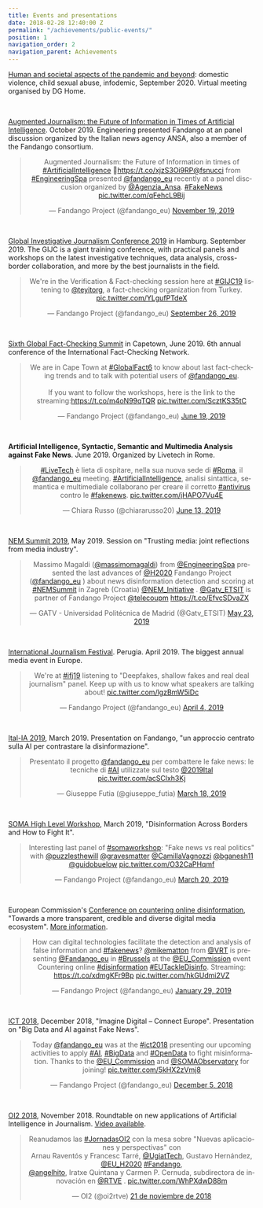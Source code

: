 ```yaml
---
title: Events and presentations
date: 2018-02-28 12:40:00 Z
permalink: "/achievements/public-events/"
position: 1
navigation_order: 2
navigation_parent: Achievements
---
```


[Human and societal aspects of the pandemic and beyond](https://dghome.mci-events.eu/ehome/index.php?eventid=547670&): domestic violence, child sexual abuse, infodemic, September 2020. Virtual meeting organised by DG Home.

<p>&nbsp;</p>

[Augmented Journalism: the Future of Information in Times of Artificial Intelligence](https://fandango-project.eu/news/2019/11/15/augmented-journalism-the-future-of-information-in-times-of-artificial-intelligence/). October 2019. Engineering presented Fandango at an panel discussion organized by the Italian news agency ANSA, also a member of the Fandango consortium.

<center>
<blockquote class="twitter-tweet"><p lang="en" dir="ltr">Augmented Journalism: the Future of Information in times of <a href="https://twitter.com/hashtag/ArtificialIntelligence?src=hash&amp;ref_src=twsrc%5Etfw">#ArtificialIntelligence</a> 🔽<a href="https://t.co/xjzS3Oi9RP">https://t.co/xjzS3Oi9RP</a><a href="https://twitter.com/fsnucci?ref_src=twsrc%5Etfw">@fsnucci</a> from <a href="https://twitter.com/hashtag/EngineeringSpa?src=hash&amp;ref_src=twsrc%5Etfw">#EngineeringSpa</a> presented <a href="https://twitter.com/fandango_eu?ref_src=twsrc%5Etfw">@fandango_eu</a> recently at a panel disccusion organized by <a href="https://twitter.com/Agenzia_Ansa?ref_src=twsrc%5Etfw">@Agenzia_Ansa</a>. <a href="https://twitter.com/hashtag/FakeNews?src=hash&amp;ref_src=twsrc%5Etfw">#FakeNews</a> <a href="https://t.co/qFehcL9Bij">pic.twitter.com/qFehcL9Bij</a></p>&mdash; Fandango Project (@fandango_eu) <a href="https://twitter.com/fandango_eu/status/1196723252657307648?ref_src=twsrc%5Etfw">November 19, 2019</a></blockquote> <script async src="https://platform.twitter.com/widgets.js" charset="utf-8"></script>
</center>

<p>&nbsp;</p>

[Global Investigative Journalism Conference 2019](https://gijc2019.org) in Hamburg. September 2019. The GIJC is a giant training conference, with practical panels and workshops on the latest investigative techniques, data analysis, cross-border collaboration, and more by the best journalists in the field.

<center>
<blockquote class="twitter-tweet"><p lang="en" dir="ltr">We&#39;re in the Verification &amp; Fact-checking session here at <a href="https://twitter.com/hashtag/GIJC19?src=hash&amp;ref_src=twsrc%5Etfw">#GIJC19</a> listening to <a href="https://twitter.com/teyitorg?ref_src=twsrc%5Etfw">@teyitorg</a>, a fact-checking organization from Turkey. <a href="https://t.co/YLgufPTdeX">pic.twitter.com/YLgufPTdeX</a></p>&mdash; Fandango Project (@fandango_eu) <a href="https://twitter.com/fandango_eu/status/1177153299398746114?ref_src=twsrc%5Etfw">September 26, 2019</a></blockquote> <script async src="https://platform.twitter.com/widgets.js" charset="utf-8"></script>
</center>

<p>&nbsp;</p>

[Sixth Global Fact-Checking Summit](https://www.globalfact6.com/about) in Capetown, June 2019. 6th annual conference of the International Fact-Checking Network.

<center>
<blockquote class="twitter-tweet"><p lang="en" dir="ltr">We are in Cape Town at <a href="https://twitter.com/hashtag/GlobalFact6?src=hash&amp;ref_src=twsrc%5Etfw">#GlobalFact6</a> to know about last fact-checking trends and to talk with potential users of <a href="https://twitter.com/fandango_eu?ref_src=twsrc%5Etfw">@fandango_eu</a>. <br><br>If you want to follow the workshops, here is the link to the streaming:<a href="https://t.co/m4oN99qTQR">https://t.co/m4oN99qTQR</a> <a href="https://t.co/ScztKS35tC">pic.twitter.com/ScztKS35tC</a></p>&mdash; Fandango Project (@fandango_eu) <a href="https://twitter.com/fandango_eu/status/1141340407407792128?ref_src=twsrc%5Etfw">June 19, 2019</a></blockquote> <script async src="https://platform.twitter.com/widgets.js" charset="utf-8"></script>
</center>

<p>&nbsp;</p>

**Artificial Intelligence, Syntactic, Semantic and Multimedia Analysis against Fake News**. June 2019. Organized by Livetech in Rome.

<center>
<blockquote class="twitter-tweet"><p lang="it" dir="ltr"><a href="https://twitter.com/hashtag/LiveTech?src=hash&amp;ref_src=twsrc%5Etfw">#LiveTech</a> è lieta di ospitare, nella sua nuova sede di <a href="https://twitter.com/hashtag/Roma?src=hash&amp;ref_src=twsrc%5Etfw">#Roma</a>, il <a href="https://twitter.com/fandango_eu?ref_src=twsrc%5Etfw">@fandango_eu</a> meeting. <a href="https://twitter.com/hashtag/ArtificialIntelligence?src=hash&amp;ref_src=twsrc%5Etfw">#ArtificialIntelligence</a>, analisi sintattica, semantica e multimediale collaborano per creare il corretto <a href="https://twitter.com/hashtag/antivirus?src=hash&amp;ref_src=twsrc%5Etfw">#antivirus</a> contro le <a href="https://twitter.com/hashtag/fakenews?src=hash&amp;ref_src=twsrc%5Etfw">#fakenews</a>. <a href="https://t.co/jHAPO7Vu4E">pic.twitter.com/jHAPO7Vu4E</a></p>&mdash; Chiara Russo (@chiararusso20) <a href="https://twitter.com/chiararusso20/status/1139189646720733184?ref_src=twsrc%5Etfw">June 13, 2019</a></blockquote> <script async src="https://platform.twitter.com/widgets.js" charset="utf-8"></script>
</center>

<p>&nbsp;</p>

[NEM Summit 2019](https://nem-initiative.org/nem-summit-2019-program/), May 2019. Session on "Trusting media: joint reflections from media industry".

<center>
<blockquote class="twitter-tweet"><p lang="en" dir="ltr">Massimo Magaldi (<a href="https://twitter.com/massimomagaldi?ref_src=twsrc%5Etfw">@massimomagaldi</a>) from <a href="https://twitter.com/EngineeringSpa?ref_src=twsrc%5Etfw">@EngineeringSpa</a> presented the last advances of <a href="https://twitter.com/H2020?ref_src=twsrc%5Etfw">@H2020</a> Fandango Project (<a href="https://twitter.com/fandango_eu?ref_src=twsrc%5Etfw">@fandango_eu</a> ) about news disinformation detection and scoring at <a href="https://twitter.com/hashtag/NEMSummit?src=hash&amp;ref_src=twsrc%5Etfw">#NEMSummit</a> in Zagreb (Croatia) <a href="https://twitter.com/NEM_Initiative?ref_src=twsrc%5Etfw">@NEM_Initiative</a> . <a href="https://twitter.com/Gatv_ETSIT?ref_src=twsrc%5Etfw">@Gatv_ETSIT</a> is partner of Fandango Project <a href="https://twitter.com/telecoupm?ref_src=twsrc%5Etfw">@telecoupm</a> <a href="https://t.co/EfvcSDvaZX">https://t.co/EfvcSDvaZX</a></p>&mdash; GATV - Universidad Politécnica de Madrid (@Gatv_ETSIT) <a href="https://twitter.com/Gatv_ETSIT/status/1131545633914052608?ref_src=twsrc%5Etfw">May 23, 2019</a></blockquote> <script async src="https://platform.twitter.com/widgets.js" charset="utf-8"></script> 
</center>

<p>&nbsp;</p>

[International Journalism Festival](https://www.journalismfestival.com). Perugia. April 2019. The biggest annual media event in Europe.

<center>
<blockquote class="twitter-tweet"><p lang="en" dir="ltr">We&#39;re at <a href="https://twitter.com/hashtag/ifj19?src=hash&amp;ref_src=twsrc%5Etfw">#ifj19</a> listening to &quot;Deepfakes, shallow fakes and real deal journalism&quot; panel. Keep up with us to know what speakers are talking about! <a href="https://t.co/lgzBmW5iDc">pic.twitter.com/lgzBmW5iDc</a></p>&mdash; Fandango Project (@fandango_eu) <a href="https://twitter.com/fandango_eu/status/1113746366210215936?ref_src=twsrc%5Etfw">April 4, 2019</a></blockquote> <script async src="https://platform.twitter.com/widgets.js" charset="utf-8"></script>
</center>

<p>&nbsp;</p>

[Ital-IA 2019](http://www.ital-ia.it/workshop/ai-for-media-and-entertainment), March 2019. Presentation on Fandango, "un approccio centrato sulla AI per contrastare la disinformazione".

  <center>
  <blockquote class="twitter-tweet" data-lang="en"><p lang="it" dir="ltr">Presentato il progetto <a href="https://twitter.com/fandango_eu?ref_src=twsrc%5Etfw">@fandango_eu</a> per combattere le fake news: le tecniche di <a href="https://twitter.com/hashtag/AI?src=hash&amp;ref_src=twsrc%5Etfw">#AI</a> utilizzate sul testo <a href="https://twitter.com/2019Ital?ref_src=twsrc%5Etfw">@2019Ital</a> <a href="https://t.co/acSClxh3Kj">pic.twitter.com/acSClxh3Kj</a></p>&mdash; Giuseppe Futia (@giuseppe_futia) <a href="https://twitter.com/giuseppe_futia/status/1107693021125099520?ref_src=twsrc%5Etfw">March 18, 2019</a></blockquote> <script async src="https://platform.twitter.com/widgets.js" charset="utf-8"></script> 
  </center>

<p>&nbsp;</p>

[SOMA High Level Workshop](https://www.eventbrite.it/e/disinformation-across-borders-and-how-to-fight-it-1st-soma-high-level-ws-registration-55755723871#), March 2019, "Disinformation Across Borders and How to Fight It".

  <center>
  <blockquote class="twitter-tweet" data-lang="en"><p lang="en" dir="ltr">Interesting last panel of <a href="https://twitter.com/hashtag/somaworkshop?src=hash&amp;ref_src=twsrc%5Etfw">#somaworkshop</a>: &quot;Fake news vs real politics&quot; with <a href="https://twitter.com/puzzlesthewill?ref_src=twsrc%5Etfw">@puzzlesthewill</a> <a href="https://twitter.com/gravesmatter?ref_src=twsrc%5Etfw">@gravesmatter</a> <a href="https://twitter.com/CamillaVagnozzi?ref_src=twsrc%5Etfw">@CamillaVagnozzi</a> <a href="https://twitter.com/bganesh11?ref_src=twsrc%5Etfw">@bganesh11</a> <a href="https://twitter.com/guidobuelow?ref_src=twsrc%5Etfw">@guidobuelow</a> <a href="https://t.co/O32CaPHqmf">pic.twitter.com/O32CaPHqmf</a></p>&mdash; Fandango Project (@fandango_eu) <a href="https://twitter.com/fandango_eu/status/1108387186867621888?ref_src=twsrc%5Etfw">March 20, 2019</a></blockquote> <script async src="https://platform.twitter.com/widgets.js" charset="utf-8"></script> 
  </center>

<p>&nbsp;</p>

European Commission's [Conference on countering online disinformation](http://europa.eu/rapid/press-release_AGENDA-19-41_en.htm), "Towards a more transparent, credible and diverse digital media ecosystem". [More information](https://fandango-project.eu/news/2019/02/22/fandango-presentation-alignment-with-eu-action-plan-for-fighting-disinformation/).

  <center>
  <blockquote class="twitter-tweet" data-lang="en"><p lang="en" dir="ltr">How can digital technologies facilitate the detection and analysis of false information and <a href="https://twitter.com/hashtag/fakenews?src=hash&amp;ref_src=twsrc%5Etfw">#fakenews</a>? <a href="https://twitter.com/mikematton?ref_src=twsrc%5Etfw">@mikematton</a> from <a href="https://twitter.com/VRT?ref_src=twsrc%5Etfw">@VRT</a> is presenting <a href="https://twitter.com/fandango_eu?ref_src=twsrc%5Etfw">@Fandango_eu</a> in <a href="https://twitter.com/hashtag/Brussels?src=hash&amp;ref_src=twsrc%5Etfw">#Brussels</a> at the <a href="https://twitter.com/EU_Commission?ref_src=twsrc%5Etfw">@EU_Commission</a> event Countering online <a href="https://twitter.com/hashtag/disinformation?src=hash&amp;ref_src=twsrc%5Etfw">#disinformation</a> <a href="https://twitter.com/hashtag/EUTackleDisinfo?src=hash&amp;ref_src=twsrc%5Etfw">#EUTackleDisinfo</a>. Streaming: <a href="https://t.co/xdmgKFr9Bp">https://t.co/xdmgKFr9Bp</a> <a href="https://t.co/hkGUdmi2VZ">pic.twitter.com/hkGUdmi2VZ</a></p>&mdash; Fandango Project (@fandango_eu) <a href="https://twitter.com/fandango_eu/status/1090270569876971520?ref_src=twsrc%5Etfw">January 29, 2019</a></blockquote> <script async src="https://platform.twitter.com/widgets.js" charset="utf-8"></script> 
  </center>

<p>&nbsp;</p>

[ICT 2018](https://ec.europa.eu/digital-single-market/en/events/ict-2018-imagine-digital-connect-europe), December 2018, "Imagine Digital – Connect Europe". Presentation on "Big Data and AI against Fake News".

  <center>
  <blockquote class="twitter-tweet" data-lang="en"><p lang="en" dir="ltr">Today <a href="https://twitter.com/fandango_eu?ref_src=twsrc%5Etfw">@fandango_eu</a> was at the <a href="https://twitter.com/hashtag/ict2018?src=hash&amp;ref_src=twsrc%5Etfw">#ict2018</a> presenting our upcoming activities to apply <a href="https://twitter.com/hashtag/AI?src=hash&amp;ref_src=twsrc%5Etfw">#AI</a>, <a href="https://twitter.com/hashtag/BigData?src=hash&amp;ref_src=twsrc%5Etfw">#BigData</a> and <a href="https://twitter.com/hashtag/OpenData?src=hash&amp;ref_src=twsrc%5Etfw">#OpenData</a> to fight misinformation. Thanks to the <a href="https://twitter.com/EU_Commission?ref_src=twsrc%5Etfw">@EU_Commission</a> and <a href="https://twitter.com/SOMAObservatory?ref_src=twsrc%5Etfw">@SOMAObservatory</a> for joining! <a href="https://t.co/5kHX2zVmj8">pic.twitter.com/5kHX2zVmj8</a></p>&mdash; Fandango Project (@fandango_eu) <a href="https://twitter.com/fandango_eu/status/1070319777074331648?ref_src=twsrc%5Etfw">December 5, 2018</a></blockquote> <script async src="https://platform.twitter.com/widgets.js" charset="utf-8"></script> 
  </center>

<p>&nbsp;</p>

[OI2 2018](http://oi2media.es/index.php/jornadas-2018/), November 2018. Roundtable on new applications of Artificial Intelligence in Journalism. [Video available](http://www.rtve.es/alacarta/videos/oi2/oi2-nuevas-aplicaciones-perspectivas/4851457/).

  <center>
  <blockquote class="twitter-tweet" data-lang="es"><p lang="es" dir="ltr">Reanudamos las <a href="https://twitter.com/hashtag/JornadasOI2?src=hash&amp;ref_src=twsrc%5Etfw">#JornadasOI2</a> con la mesa sobre &quot;Nuevas aplicaciones y perspectivas&quot; con<br>Arnau Raventós y Francesc Tarré, <a href="https://twitter.com/UgiatTech?ref_src=twsrc%5Etfw">@UgiatTech</a>, Gustavo Hernández, <a href="https://twitter.com/EU_H2020?ref_src=twsrc%5Etfw">@EU_H2020</a> <a href="https://twitter.com/hashtag/Fandango?src=hash&amp;ref_src=twsrc%5Etfw">#Fandango</a>,<br> <a href="https://twitter.com/angelhito?ref_src=twsrc%5Etfw">@angelhito</a>, Iratxe Quintana y Carmen P. Cernuda, subdirectora de innovación en <a href="https://twitter.com/rtve?ref_src=twsrc%5Etfw">@RTVE</a> . <a href="https://t.co/WhPXdwD88m">pic.twitter.com/WhPXdwD88m</a></p>&mdash; OI2 (@oi2rtve) <a href="https://twitter.com/oi2rtve/status/1065255379947479041?ref_src=twsrc%5Etfw">21 de noviembre de 2018</a></blockquote> <script async src="https://platform.twitter.com/widgets.js" charset="utf-8"></script> 
  </center>
